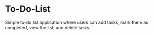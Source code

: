 # To-Do-List
 Simple to-do list application where users can add tasks, mark them as completed, view the list, and delete tasks.
